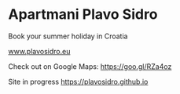 # Apartmani Plavo Sidro

Book your summer holiday in Croatia

www.plavosidro.eu

Check out on Google Maps: https://goo.gl/RZa4oz

Site in progress https://plavosidro.github.io
